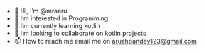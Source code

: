 - 👋 Hi, I’m @mraaru
- 👀 I’m interested in Programming
- 🌱 I’m currently learning kotlin
- 💞️ I’m looking to collaborate on kotlin projects 
- 📫 How to reach me email me on arushpandey123@gmail.com

<!---
mraaru/mraaru is a ✨ special ✨ repository because its `README.md` (this file) appears on your GitHub profile.
You can click the Preview link to take a look at your changes.
--->
